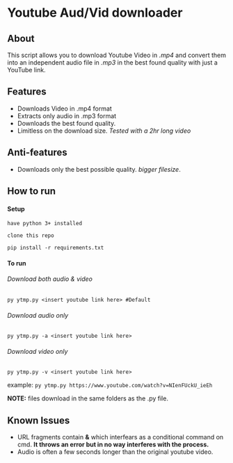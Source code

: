 # Youtube Aud/Vid downloader

## About
This script allows you to download Youtube Video in *.mp4* and convert them into an independent audio file in *.mp3* in the best found quality with just a YouTube link.

## Features
* Downloads Video in .mp4 format
* Extracts only audio in .mp3 format
* Downloads the best found quality.
* Limitless on the download size. *Tested with a 2hr long video*

## Anti-features
* Downloads only the best possible quality. *bigger filesize*.

## How to run
#### Setup 
    have python 3+ installed 

    clone this repo

    pip install -r requirements.txt

#### To run
###### Download both audio & video
    py ytmp.py <insert youtube link here> #Default
###### Download audio only
    py ytmp.py -a <insert youtube link here>
###### Download video only
    py ytmp.py -v <insert youtube link here>

example:
```py ytmp.py https://www.youtube.com/watch?v=NIenFUckU_ieEh```

__NOTE:__ files download in the same folders as the .py file.


## Known Issues
* URL fragments contain __&__ which interfears as a conditional command on cmd. __It throws an error but in no way interferes with the process.__
* Audio is often a few seconds longer than the original youtube video.
